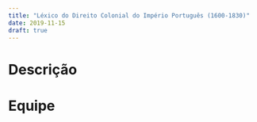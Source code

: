 ```yaml
---
title: "Léxico do Direito Colonial do Império Português (1600-1830)"
date: 2019-11-15
draft: true
---
```


# Descrição

# Equipe
